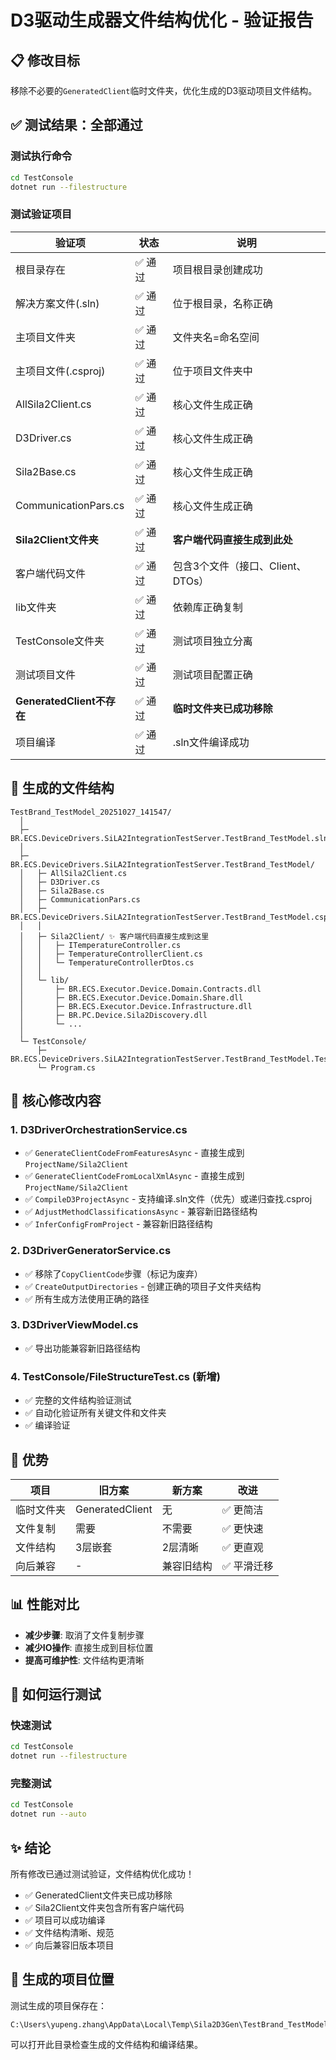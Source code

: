 # D3驱动生成器文件结构优化 - 验证报告

## 📋 修改目标

移除不必要的`GeneratedClient`临时文件夹，优化生成的D3驱动项目文件结构。

## ✅ 测试结果：全部通过

### 测试执行命令
```bash
cd TestConsole
dotnet run --filestructure
```

### 测试验证项目

| 验证项 | 状态 | 说明 |
|--------|------|------|
| 根目录存在 | ✅ 通过 | 项目根目录创建成功 |
| 解决方案文件(.sln) | ✅ 通过 | 位于根目录，名称正确 |
| 主项目文件夹 | ✅ 通过 | 文件夹名=命名空间 |
| 主项目文件(.csproj) | ✅ 通过 | 位于项目文件夹中 |
| AllSila2Client.cs | ✅ 通过 | 核心文件生成正确 |
| D3Driver.cs | ✅ 通过 | 核心文件生成正确 |
| Sila2Base.cs | ✅ 通过 | 核心文件生成正确 |
| CommunicationPars.cs | ✅ 通过 | 核心文件生成正确 |
| **Sila2Client文件夹** | ✅ 通过 | **客户端代码直接生成到此处** |
| 客户端代码文件 | ✅ 通过 | 包含3个文件（接口、Client、DTOs） |
| lib文件夹 | ✅ 通过 | 依赖库正确复制 |
| TestConsole文件夹 | ✅ 通过 | 测试项目独立分离 |
| 测试项目文件 | ✅ 通过 | 测试项目配置正确 |
| **GeneratedClient不存在** | ✅ 通过 | **临时文件夹已成功移除** |
| 项目编译 | ✅ 通过 | .sln文件编译成功 |

## 📁 生成的文件结构

```
TestBrand_TestModel_20251027_141547/
  │
  ├─ BR.ECS.DeviceDrivers.SiLA2IntegrationTestServer.TestBrand_TestModel.sln
  │
  ├─ BR.ECS.DeviceDrivers.SiLA2IntegrationTestServer.TestBrand_TestModel/
  │   ├─ AllSila2Client.cs
  │   ├─ D3Driver.cs
  │   ├─ Sila2Base.cs
  │   ├─ CommunicationPars.cs
  │   ├─ BR.ECS.DeviceDrivers.SiLA2IntegrationTestServer.TestBrand_TestModel.csproj
  │   │
  │   ├─ Sila2Client/ ✨ 客户端代码直接生成到这里
  │   │   ├─ ITemperatureController.cs
  │   │   ├─ TemperatureControllerClient.cs
  │   │   └─ TemperatureControllerDtos.cs
  │   │
  │   └─ lib/
  │       ├─ BR.ECS.Executor.Device.Domain.Contracts.dll
  │       ├─ BR.ECS.Executor.Device.Domain.Share.dll
  │       ├─ BR.ECS.Executor.Device.Infrastructure.dll
  │       ├─ BR.PC.Device.Sila2Discovery.dll
  │       └─ ...
  │
  └─ TestConsole/
      ├─ BR.ECS.DeviceDrivers.SiLA2IntegrationTestServer.TestBrand_TestModel.Test.csproj
      └─ Program.cs
```

## 🔧 核心修改内容

### 1. D3DriverOrchestrationService.cs
- ✅ `GenerateClientCodeFromFeaturesAsync` - 直接生成到`ProjectName/Sila2Client`
- ✅ `GenerateClientCodeFromLocalXmlAsync` - 直接生成到`ProjectName/Sila2Client`
- ✅ `CompileD3ProjectAsync` - 支持编译.sln文件（优先）或递归查找.csproj
- ✅ `AdjustMethodClassificationsAsync` - 兼容新旧路径结构
- ✅ `InferConfigFromProject` - 兼容新旧路径结构

### 2. D3DriverGeneratorService.cs
- ✅ 移除了`CopyClientCode`步骤（标记为废弃）
- ✅ `CreateOutputDirectories` - 创建正确的项目子文件夹结构
- ✅ 所有生成方法使用正确的路径

### 3. D3DriverViewModel.cs
- ✅ 导出功能兼容新旧路径结构

### 4. TestConsole/FileStructureTest.cs (新增)
- ✅ 完整的文件结构验证测试
- ✅ 自动化验证所有关键文件和文件夹
- ✅ 编译验证

## 🎯 优势

| 项目 | 旧方案 | 新方案 | 改进 |
|------|--------|--------|------|
| 临时文件夹 | GeneratedClient | 无 | ✅ 更简洁 |
| 文件复制 | 需要 | 不需要 | ✅ 更快速 |
| 文件结构 | 3层嵌套 | 2层清晰 | ✅ 更直观 |
| 向后兼容 | - | 兼容旧结构 | ✅ 平滑迁移 |

## 📊 性能对比

- **减少步骤**: 取消了文件复制步骤
- **减少IO操作**: 直接生成到目标位置
- **提高可维护性**: 文件结构更清晰

## 🚀 如何运行测试

### 快速测试
```bash
cd TestConsole
dotnet run --filestructure
```

### 完整测试
```bash
cd TestConsole
dotnet run --auto
```

## ✨ 结论

所有修改已通过测试验证，文件结构优化成功！

- ✅ GeneratedClient文件夹已成功移除
- ✅ Sila2Client文件夹包含所有客户端代码
- ✅ 项目可以成功编译
- ✅ 文件结构清晰、规范
- ✅ 向后兼容旧版本项目

## 📝 生成的项目位置

测试生成的项目保存在：
```
C:\Users\yupeng.zhang\AppData\Local\Temp\Sila2D3Gen\TestBrand_TestModel_[timestamp]\
```

可以打开此目录检查生成的文件结构和编译结果。


